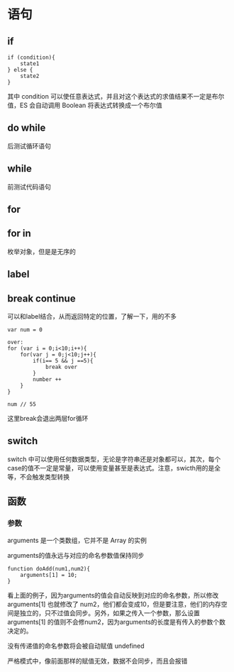 # 语句

## if

```
if (condition){
	state1
} else {
	state2
}
```

其中 condition 可以使任意表达式，并且对这个表达式的求值结果不一定是布尔值，ES 会自动调用 Boolean 将表达式转换成一个布尔值

## do while
后测试循环语句

## while
前测试代码语句

## for

## for in
枚举对象，但是是无序的

## label

## break continue
可以和label结合，从而返回特定的位置，了解一下，用的不多


```
var num = 0

over:
for (var i = 0;i<10;i++){
	for(var j = 0;j<10;j++){
		if(i== 5 && j ==5){
			break over
		}
		number ++
	}
}

num // 55
```

这里break会退出两层for循环

## switch
switch 中可以使用任何数据类型，无论是字符串还是对象都可以，其次，每个case的值不一定是常量，可以使用变量甚至是表达式。注意，swicth用的是全等，不会触发类型转换

## 函数
### 参数
arguments 是一个类数组，它并不是 Array 的实例

arguments的值永远与对应的命名参数值保持同步

```
function doAdd(num1,num2){
	arguments[1] = 10;
}
```

看上面的例子，因为arguments的值会自动反映到对应的命名参数，所以修改 arguments[1] 也就修改了 num2，他们都会变成10，但是要注意，他们的内存空间是独立的，只不过值会同步。另外，如果之传入一个参数，那么设置 arguments[1] 的值则不会修num2，因为arguments的长度是有传入的参数个数决定的。

没有传递值的命名参数将会被自动赋值 undefined

严格模式中，像前面那样的赋值无效，数据不会同步，而且会报错


